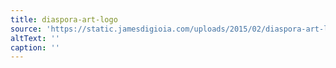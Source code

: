 ```yaml
---
title: diaspora-art-logo
source: 'https://static.jamesdigioia.com/uploads/2015/02/diaspora-art-logo.png'
altText: ''
caption: ''
---
```



